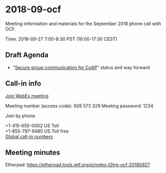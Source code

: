 # 2018-09-ocf

Meeting information and materials for the September 2018 phone call with OCF.

Time: 2018-09-27 7:00-8:30 PST (16:00-17:30 CEST)

## Draft Agenda

* "[Secure group communication for CoAP](https://tools.ietf.org/html/draft-ietf-core-oscore-groupcomm-02)" status and way forward 
 
## Call-in info

[Join WebEx meeting](https://openconnectivity.webex.com/openconnectivity/j.php?MTID=m8c8f804d3cfbe20809bfc64c4cea663f)

Meeting number (access code): 928 573 329
Meeting password: 1234    
 
Join by phone  

+1-415-655-0002 US Toll  
+1-855-797-9485 US Toll free  
[Global call-in numbers](https://openconnectivity.webex.com/openconnectivity/globalcallin.php?serviceType=MC&ED=662952832&tollFree=1)


## Meeting minutes

Etherpad: https://etherpad.tools.ietf.org/p/notes-t2trg-ocf-20180927
